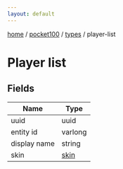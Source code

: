 ```yaml
---
layout: default
---
```


[home](/)  /  [pocket100](/protocol/pocket100)  /  [types](/protocol/pocket100/types)  /  player-list

# Player list

## Fields

Name | Type
---|---
uuid | uuid
entity id | varlong
display name | string
skin | [skin](/protocol/pocket100/types/skin)

